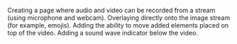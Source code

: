 Creating a page where audio and video can be recorded from a stream (using microphone and webcam).
Overlaying directly onto the image stream (for example, emojis).
Adding the ability to move added elements placed on top of the video.
Adding a sound wave indicator below the video.